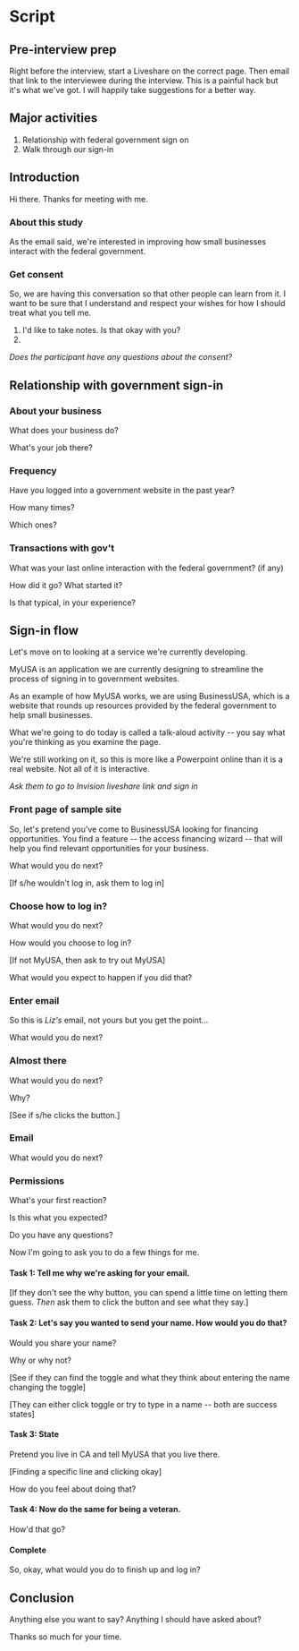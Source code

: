# Script

## Pre-interview prep

Right before the interview, start a Liveshare on the correct page. Then email that link to the interviewee during the interview. This is a painful hack but it's what we've got. I will happily take suggestions for a better way. 

## Major activities
1. Relationship with federal government sign on
2. Walk through our sign-in

## Introduction

Hi there. Thanks for meeting with me. 

### About this study

As the email said, we're interested in improving how small businesses interact with the federal government. 

### Get consent

So, we are having this conversation so that other people can learn from it. I want to be sure that I understand and respect your wishes for how I should treat what you tell me.

1) I'd like to take notes. Is that okay with you?
2) 

_Does the participant have any questions about the consent?_

## Relationship with government sign-in

### About your business

What does your business do?

What's your job there? 

### Frequency
Have you logged into a government website in the past year?

How many times? 

Which ones?

### Transactions with gov't

What was your last online interaction with the federal government? (if any)

How did it go? What started it? 

Is that typical, in your experience? 

## Sign-in flow

Let's move on to looking at a service we're currently developing. 

MyUSA is an application we are currently designing to streamline the process of signing in to government websites.

As an example of how MyUSA works, we are using BusinessUSA, which is a website that rounds up resources provided by the federal government to help small businesses. 

What we're going to do today is called a talk-aloud activity -- you say what you're thinking as you examine the page. 

We're still working on it, so this is more like a Powerpoint online than it is a real website. Not all of it is interactive. 

_Ask them to go to Invision liveshare link and sign in_  

### Front page of sample site

So, let's pretend you've come to BusinessUSA looking for financing opportunities. You find a feature -- the access financing wizard -- that will help you find relevant opportunities for your business. 

What would you do next? 

[If s/he wouldn't log in, ask them to log in]

### Choose how to log in? 

What would you do next?

How would you choose to log in? 

[If not MyUSA, then ask to try out MyUSA]

What would you expect to happen if you did that? 

### Enter email

So this is _Liz's_ email, not yours but you get the point...

What would you do next? 

### Almost there

What would you do next? 

Why? 

[See if s/he clicks the button.]

### Email

What would you do next?

### Permissions 

What's your first reaction? 

Is this what you expected?

Do you have any questions? 

Now I'm going to ask you to do a few things for me. 

#### Task 1: Tell me why we're asking for your email.

[If they don't see the why button, you can spend a little time on letting them guess. _Then_ ask them to click the button and see what they say.] 

#### Task 2: Let's say you wanted to send your name. How would you do that? 

Would you share your name? 

Why or why not?

[See if they can find the toggle and what they think about entering the name changing the toggle]

[They can either click toggle or try to type in a name -- both are success states]

#### Task 3: State

Pretend you live in CA and tell MyUSA that you live there.

[Finding a specific line and clicking okay]

How do you feel about doing that? 

#### Task 4: Now do the same for being a veteran. 

How'd that go? 

#### Complete

So, okay, what would you do to finish up and log in?


## Conclusion

Anything else you want to say? Anything I should have asked about? 

Thanks so much for your time. 


